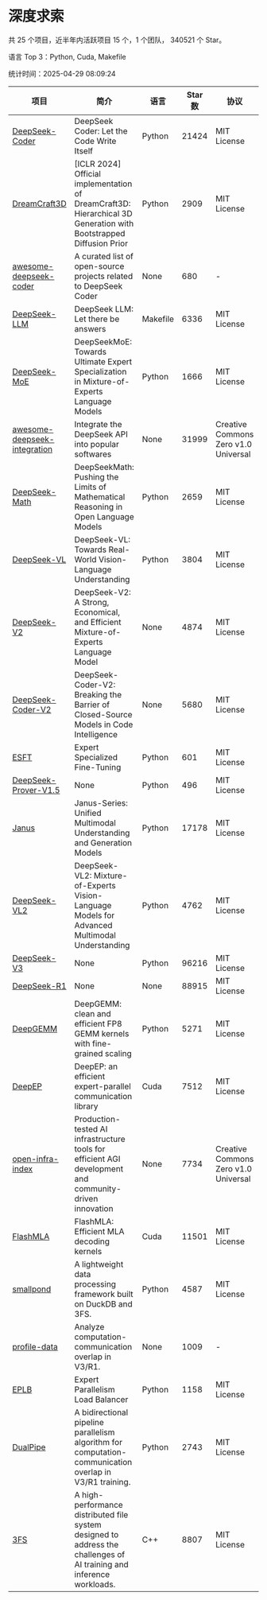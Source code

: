 # 深度求索

共 25 个项目，近半年内活跃项目 15 个，1 个团队， 340521 个 Star。

语言 Top 3：Python, Cuda, Makefile

统计时间：2025-04-29 08:09:24

| 项目 | 简介 | 语言 | Star 数 | 协议 | 创建时间 | 最后更新时间 | 最后提交时间 |
| --- | --- | --- | --- | --- | --- | --- | --- |
| [DeepSeek-Coder](https://github.com/deepseek-ai/DeepSeek-Coder) | DeepSeek Coder: Let the Code Write Itself | Python | 21424 | MIT License | 2023-10-20 | 2025-04-29 | 2024-05-21 |
| [DreamCraft3D](https://github.com/deepseek-ai/DreamCraft3D) | [ICLR 2024] Official implementation of DreamCraft3D: Hierarchical 3D Generation with Bootstrapped Diffusion Prior | Python | 2909 | MIT License | 2023-10-23 | 2025-04-29 | 2025-04-22 |
| [awesome-deepseek-coder](https://github.com/deepseek-ai/awesome-deepseek-coder) | A curated list of open-source projects related to DeepSeek Coder | None | 680 | - | 2023-11-06 | 2025-04-27 | 2024-04-03 |
| [DeepSeek-LLM](https://github.com/deepseek-ai/DeepSeek-LLM) | DeepSeek LLM: Let there be answers | Makefile | 6336 | MIT License | 2023-11-29 | 2025-04-28 | 2024-02-04 |
| [DeepSeek-MoE](https://github.com/deepseek-ai/DeepSeek-MoE) | DeepSeekMoE: Towards Ultimate Expert Specialization in Mixture-of-Experts Language Models | Python | 1666 | MIT License | 2024-01-02 | 2025-04-29 | 2024-01-16 |
| [awesome-deepseek-integration](https://github.com/deepseek-ai/awesome-deepseek-integration) | Integrate the DeepSeek API into popular softwares | None | 31999 | Creative Commons Zero v1.0 Universal | 2024-01-11 | 2025-04-29 | 2025-04-28 |
| [DeepSeek-Math](https://github.com/deepseek-ai/DeepSeek-Math) | DeepSeekMath: Pushing the Limits of Mathematical Reasoning in Open Language Models | Python | 2659 | MIT License | 2024-02-05 | 2025-04-28 | 2024-04-15 |
| [DeepSeek-VL](https://github.com/deepseek-ai/DeepSeek-VL) | DeepSeek-VL: Towards Real-World Vision-Language Understanding | Python | 3804 | MIT License | 2024-03-07 | 2025-04-29 | 2024-04-24 |
| [DeepSeek-V2](https://github.com/deepseek-ai/DeepSeek-V2) | DeepSeek-V2: A Strong, Economical, and Efficient Mixture-of-Experts Language Model | None | 4874 | MIT License | 2024-04-22 | 2025-04-29 | 2024-09-25 |
| [DeepSeek-Coder-V2](https://github.com/deepseek-ai/DeepSeek-Coder-V2) | DeepSeek-Coder-V2: Breaking the Barrier of Closed-Source Models in Code Intelligence | None | 5680 | MIT License | 2024-06-14 | 2025-04-28 | 2024-09-24 |
| [ESFT](https://github.com/deepseek-ai/ESFT) | Expert Specialized Fine-Tuning | Python | 601 | MIT License | 2024-07-04 | 2025-04-20 | 2024-09-22 |
| [DeepSeek-Prover-V1.5](https://github.com/deepseek-ai/DeepSeek-Prover-V1.5) | None | Python | 496 | MIT License | 2024-08-15 | 2025-04-28 | 2024-08-16 |
| [Janus](https://github.com/deepseek-ai/Janus) | Janus-Series: Unified Multimodal Understanding and Generation Models | Python | 17178 | MIT License | 2024-10-18 | 2025-04-29 | 2025-02-01 |
| [DeepSeek-VL2](https://github.com/deepseek-ai/DeepSeek-VL2) | DeepSeek-VL2: Mixture-of-Experts Vision-Language Models for Advanced Multimodal Understanding | Python | 4762 | MIT License | 2024-12-13 | 2025-04-29 | 2025-02-26 |
| [DeepSeek-V3](https://github.com/deepseek-ai/DeepSeek-V3) | None | Python | 96216 | MIT License | 2024-12-26 | 2025-04-29 | 2025-04-09 |
| [DeepSeek-R1](https://github.com/deepseek-ai/DeepSeek-R1) | None | None | 88915 | MIT License | 2025-01-20 | 2025-04-29 | 2025-04-09 |
| [DeepGEMM](https://github.com/deepseek-ai/DeepGEMM) | DeepGEMM: clean and efficient FP8 GEMM kernels with fine-grained scaling | Python | 5271 | MIT License | 2025-02-13 | 2025-04-29 | 2025-04-28 |
| [DeepEP](https://github.com/deepseek-ai/DeepEP) | DeepEP: an efficient expert-parallel communication library | Cuda | 7512 | MIT License | 2025-02-17 | 2025-04-29 | 2025-04-29 |
| [open-infra-index](https://github.com/deepseek-ai/open-infra-index) | Production-tested AI infrastructure tools for efficient AGI development and community-driven innovation | None | 7734 | Creative Commons Zero v1.0 Universal | 2025-02-21 | 2025-04-29 | 2025-04-14 |
| [FlashMLA](https://github.com/deepseek-ai/FlashMLA) | FlashMLA: Efficient MLA decoding kernels | Cuda | 11501 | MIT License | 2025-02-21 | 2025-04-29 | 2025-04-29 |
| [smallpond](https://github.com/deepseek-ai/smallpond) | A lightweight data processing framework built on DuckDB and 3FS. | Python | 4587 | MIT License | 2025-02-24 | 2025-04-29 | 2025-03-05 |
| [profile-data](https://github.com/deepseek-ai/profile-data) | Analyze computation-communication overlap in V3/R1. | None | 1009 | - | 2025-02-26 | 2025-04-29 | 2025-03-21 |
| [EPLB](https://github.com/deepseek-ai/EPLB) | Expert Parallelism Load Balancer | Python | 1158 | MIT License | 2025-02-26 | 2025-04-27 | 2025-03-24 |
| [DualPipe](https://github.com/deepseek-ai/DualPipe) | A bidirectional pipeline parallelism algorithm for computation-communication overlap in V3/R1 training. | Python | 2743 | MIT License | 2025-02-26 | 2025-04-29 | 2025-03-10 |
| [3FS](https://github.com/deepseek-ai/3FS) |  A high-performance distributed file system designed to address the challenges of AI training and inference workloads.  | C++ | 8807 | MIT License | 2025-02-27 | 2025-04-29 | 2025-04-24 |
